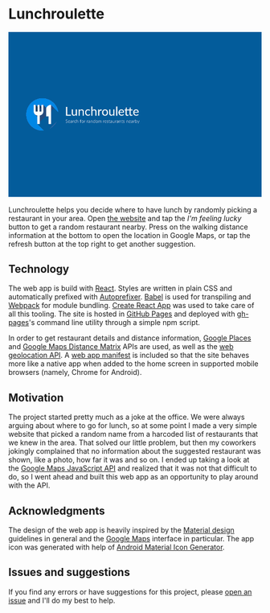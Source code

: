 # Lunchroulette

[![Screenshot](screenshot.gif)](https://soyguijarro.github.io/lunchroulette/)

Lunchroulette helps you decide where to have lunch by randomly picking a restaurant in your area. Open [the website](https://soyguijarro.github.io/lunchroulette) and tap the _I'm feeling lucky_ button to get a random restaurant nearby. Press on the walking distance information at the bottom to open the location in Google Maps, or tap the refresh button at the top right to get another suggestion.


## Technology

The web app is build with [React](https://facebook.github.io/react/). Styles are written in plain CSS and automatically prefixed with [Autoprefixer](https://github.com/postcss/autoprefixer). [Babel](http://babeljs.io/) is used for transpiling and [Webpack](https://webpack.github.io/) for module bundling. [Create React App](https://github.com/facebookincubator/create-react-app) was used to take care of all this tooling. The site is hosted in [GitHub Pages](https://pages.github.com/) and deployed with [gh-pages](https://github.com/tschaub/gh-pages)'s command line utility through a simple npm script.

In order to get restaurant details and distance information, [Google Places](https://developers.google.com/places/javascript/) and [Google Maps Distance Matrix](https://developers.google.com/maps/documentation/javascript/distancematrix) APIs are used, as well as the [web geolocation API](https://developer.mozilla.org/en-US/docs/Web/API/Geolocation/Using_geolocation). A [web app manifest](https://developers.google.com/web/fundamentals/engage-and-retain/web-app-manifest/) is included so that the site behaves more like a native app when added to the home screen in supported mobile browsers (namely, Chrome for Android).


## Motivation

The project started pretty much as a joke at the office. We were always arguing about where to go for lunch, so at some point I made a very simple website that picked a random name from a harcoded list of restaurants that we knew in the area. That solved our little problem, but then my coworkers jokingly complained that no information about the suggested restaurant was shown, like a photo, how far it was and so on. I ended up taking a look at the [Google Maps JavaScript API](https://developers.google.com/maps/documentation/javascript/) and realized that it was not that difficult to do, so I went ahead and built this web app as an opportunity to play around with the API.


## Acknowledgments

The design of the web app is heavily inspired by the [Material design](https://material.google.com/) guidelines in general and the [Google Maps](http://maps.google.com) interface in particular. The app icon was generated with help of [Android Material Icon Generator](https://android-material-icon-generator.bitdroid.de/).


## Issues and suggestions

If you find any errors or have suggestions for this project, please [open an issue](https://github.com/soyguijarro/lunchroulette/issues) and I'll do my best to help.
